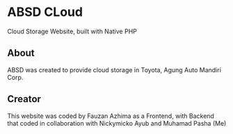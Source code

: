 # ABSD CLoud
Cloud Storage Website, built with Native PHP

## About
ABSD was created to provide cloud storage in Toyota, Agung Auto Mandiri Corp.

## Creator
This website was coded by Fauzan Azhima as a Frontend, with Backend that coded in collaboration with Nickymicko Ayub and Muhamad Pasha (Me)
